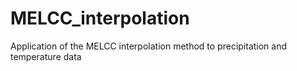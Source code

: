 # MELCC_interpolation
Application of the MELCC interpolation method to precipitation and temperature data
